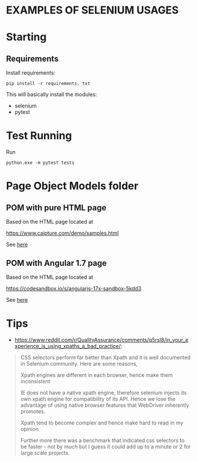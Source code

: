 EXAMPLES OF SELENIUM USAGES
=====
# Starting
## Requirements
Install requirements:

    pip install -r requirements. txt 

This will basically install the modules:
* selenium
* pytest

# Test Running
Run 

    python.exe -m pytest tests

# Page Object Models folder
## POM with pure HTML page
Based on the HTML page located at 

https://www.caipture.com/demo/samples.html

See [here](pom/caipture_com_demo_samples.py)

## POM with Angular 1.7 page
Based on the HTML page located at 

https://codesandbox.io/s/angularjs-17x-sandbox-5kdd3

See [here](pom/codesandbox.py)

# Tips

* https://www.reddit.com/r/QualityAssurance/comments/q5rsl8/in_your_experience_is_using_xpaths_a_bad_practice/:

>CSS selectors perform far better than Xpath and it is well documented in Selenium community. Here are some reasons,
>
>Xpath engines are different in each browser, hence make them inconsistent
>
>IE does not have a native xpath engine, therefore selenium injects its own xpath engine for compatibility of its API. Hence we lose the advantage of using native browser features that WebDriver inherently promotes.
>
>Xpath tend to become complex and hence make hard to read in my opinion
>
>Further more there was a benchmark that indicated css selectors to be faster - not by much but I guess it could add up to a minute or 2 for large scale projects.


